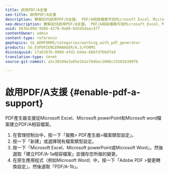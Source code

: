 ```yaml
---
title: 啟用PDF/A支援
seo-title: 啟用PDF/A支援
description: 瞭解如何啟用PDF/A支援。 PDF/A相容檔案可從Microsoft Excel、Microsoft powerPoint和Microsoft word檔案建立。
seo-description: 瞭解如何啟用PDF/A支援。 PDF/A相容檔案可從Microsoft Excel、Microsoft powerPoint和Microsoft word檔案建立。
uuid: 663bc89d-9d8b-4178-9a88-6d2d5daac477
contentOwner: admin
content-type: reference
geptopics: SG_AEMFORMS/categories/working_with_pdf_generator
products: SG_EXPERIENCEMANAGER/6.5/FORMS
discoiquuid: 17a6397b-0089-4fd1-b44a-686fdf60d7a9
translation-type: tm+mt
source-git-commit: a3c303d4e3a85e1b2e794bec2006c335056309fb

---
```



# 啟用PDF/A支援 {#enable-pdf-a-support}

PDF產生器支援從Microsoft Excel、Microsoft powerPoint和Microsoft word檔案建立PDF/A相容檔案。

1. 在管理控制台中，按一下「服務> PDF產生器>檔案類型設定」。
1. 按一下「新建」或選擇現有檔案類型設定。
1. 按一下「Microsoft Excel、Microsoft powerPoint或Microsoft Word」，然後選取「建立PDF/A-1a相容檔案」並儲存您所做的變更。
1. 在原生應用程式（例如Microsoft Word）中，按一下「Adobe PDF >變更轉換設定」，然後選取「PDF/A-1b」。

